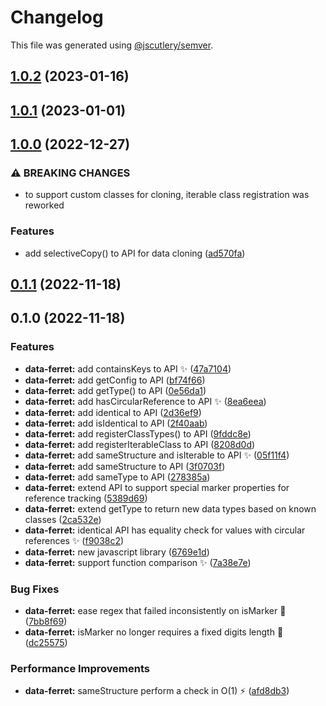 # Changelog

This file was generated using [@jscutlery/semver](https://github.com/jscutlery/semver).

## [1.0.2](https://github.com/enio-ireland/enio/compare/data-ferret-1.0.1...data-ferret-1.0.2) (2023-01-16)

## [1.0.1](https://github.com/enio-ireland/enio/compare/data-ferret-1.0.0...data-ferret-1.0.1) (2023-01-01)

## [1.0.0](https://github.com/enio-ireland/enio/compare/data-ferret-0.1.1...data-ferret-1.0.0) (2022-12-27)


### ⚠ BREAKING CHANGES

* to support custom classes for cloning, iterable class registration was reworked

### Features

* add selectiveCopy() to API for data cloning ([ad570fa](https://github.com/enio-ireland/enio/commit/ad570faefc38cd7c6c78f237a91e1543e4c9d3a4))

## [0.1.1](https://github.com/enio-ireland/enio/compare/data-ferret-0.1.0...data-ferret-0.1.1) (2022-11-18)

## 0.1.0 (2022-11-18)


### Features

* **data-ferret:** add containsKeys to API :sparkles: ([47a7104](https://github.com/enio-ireland/enio/commit/47a7104ae7bc55053e51430962dd56c64d78a2f7))
* **data-ferret:** add getConfig to API ([bf74f66](https://github.com/enio-ireland/enio/commit/bf74f664b3a5ba018bf82e694b811de50822a4a0))
* **data-ferret:** add getType() to API ([0e56da1](https://github.com/enio-ireland/enio/commit/0e56da120f0c50b7faa8f35797b602bc4a4f8f01))
* **data-ferret:** add hasCircularReference to API :sparkles: ([8ea6eea](https://github.com/enio-ireland/enio/commit/8ea6eea16cc1a8d14836549ff968c6c01d894252))
* **data-ferret:** add identical to API ([2d36ef9](https://github.com/enio-ireland/enio/commit/2d36ef98aa45599d5c575ec60f9f6c1be571f147))
* **data-ferret:** add isIdentical to API ([2f40aab](https://github.com/enio-ireland/enio/commit/2f40aab45cf071547c26aff75d38522eae9fb645))
* **data-ferret:** add registerClassTypes() to API ([9fddc8e](https://github.com/enio-ireland/enio/commit/9fddc8e498089cc8c87cf70a1235bc959faa1c7d))
* **data-ferret:** add registerIterableClass to API ([8208d0d](https://github.com/enio-ireland/enio/commit/8208d0dcf627d1c0f90bd6c518a287814be86a53))
* **data-ferret:** add sameStructure and isIterable to API :sparkles: ([05f11f4](https://github.com/enio-ireland/enio/commit/05f11f4af98e29e450c8c453bb195a7ba303790c))
* **data-ferret:** add sameStructure to API ([3f0703f](https://github.com/enio-ireland/enio/commit/3f0703f466df6b149bc25a1654a5f9f169eb6b87))
* **data-ferret:** add sameType to API ([278385a](https://github.com/enio-ireland/enio/commit/278385ab210ad70e1689be57a3a4ff2de7b4eba6))
* **data-ferret:** extend API to support special marker properties for reference tracking ([5389d69](https://github.com/enio-ireland/enio/commit/5389d69dad84df8695d76b661321e816eaae3fb6))
* **data-ferret:** extend getType to return new data types based on known classes ([2ca532e](https://github.com/enio-ireland/enio/commit/2ca532e26b2a0befe64e88bb6c1afb6038d6dcf0))
* **data-ferret:** identical API has equality check for values with circular references :sparkles: ([f9038c2](https://github.com/enio-ireland/enio/commit/f9038c20596f82c285cfa3ecc152432e192b5d85))
* **data-ferret:** new javascript library ([6769e1d](https://github.com/enio-ireland/enio/commit/6769e1db96dcbff4fb0370ca20623f48a0152cfb))
* **data-ferret:** support function comparison :sparkles: ([7a38e7e](https://github.com/enio-ireland/enio/commit/7a38e7e2e000c42de5cded5c482cb00ed82bb411))


### Bug Fixes

* **data-ferret:** ease regex that failed inconsistently on isMarker :bug: ([7bb8f69](https://github.com/enio-ireland/enio/commit/7bb8f6956d77d9bc6a5a27883a433b7a4ceced86))
* **data-ferret:** isMarker no longer requires a fixed digits length :bug: ([dc25575](https://github.com/enio-ireland/enio/commit/dc255752843517d8378f1df6964bdf70a8f16729))


### Performance Improvements

* **data-ferret:** sameStructure perform a check in O(1) :zap: ([afd8db3](https://github.com/enio-ireland/enio/commit/afd8db36c7dccfa9f04b25bce7f5e442dfecde71))
